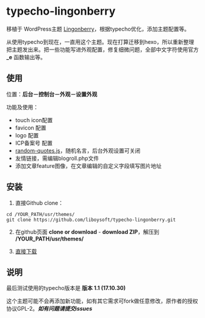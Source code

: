 # typecho-lingonberry

移植于 WordPress主题 [Lingonberry](https://wordpress.org/themes/lingonberry/)，根据typecho优化，添加主题配置等。

从使用typecho到现在，一直用这个主题。现在打算迁移到hexo，所以重新整理把主题发出来。把一些功能写进外观配置，修复细微问题，全部中文字符使用官方 **_e** 函数输出等。

## 使用

位置：**后台－控制台－外观－设置外观**

功能及使用：

  - touch icon配置
  - favicon 配置
  - logo 配置
  - ICP备案号 配置
  - [random-quotes.js](https://github.com/liboysoft/random-quotes.js)，随机名言，后台外观设置可关闭
  - 友情链接，需编辑blogroll.php文件
  - 添加文章feature图像，在文章编辑的自定义字段填写图片地址


## 安装

1. 直接Github clone：
```
cd /YOUR_PATH/usr/themes/
git clone https://github.com/liboysoft/typecho-lingonberry.git
```

2. 在github页面 **clone or download** - **download ZIP**，解压到 **/YOUR_PATH/usr/themes/**

3. [直接下载](https://github.com/liboysoft/typecho-lingonberry/releases/latest)

## 说明

最后测试使用的typecho版本是 **版本 1.1 (17.10.30)**

这个主题可能不会再添加新功能，如有其它需求可fork做任意修改，原作者的授权协议GPL-2。***如有问题请提交issues***
